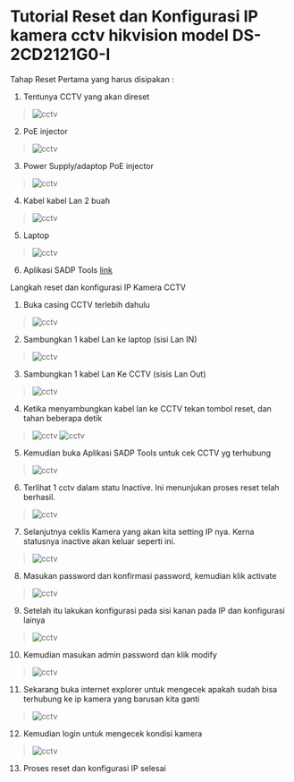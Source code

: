 
# Tutorial Reset dan Konfigurasi IP kamera cctv hikvision model DS-2CD2121G0-I

Tahap Reset
Pertama yang harus disipakan :
1.	Tentunya CCTV yang akan direset 
>![cctv](https://raw.githubusercontent.com/syamrizal88/SyamrizalTutorial/master/2.%20Tutorial%20Pekerjaan%20Hardware/2.3%20Tutorial%20Pekerjaan%20CCTV/2.3.1%20Tutorial%20Reset%20CCTV%20HIKVISION/1.png)
2.	PoE injector
>![cctv](https://github.com/syamrizal88/SyamrizalTutorial/blob/master/2.png)
3.	Power Supply/adaptop PoE injector
>![cctv](https://github.com/syamrizal88/SyamrizalTutorial/blob/master/3.png)
4.	Kabel kabel Lan 2 buah
>![cctv](https://github.com/syamrizal88/SyamrizalTutorial/blob/master/4.png) 
5.	Laptop
>![cctv](https://github.com/syamrizal88/SyamrizalTutorial/blob/master/5.png)
6.	Aplikasi SADP Tools [link](https://www.hikvision.com/en/support/tools/destop-tools/sadp-for-windows/ "Pergi ke download hikvision.com")

Langkah reset dan konfigurasi IP Kamera CCTV
1.	Buka casing CCTV terlebih dahulu
>![cctv](https://github.com/syamrizal88/SyamrizalTutorial/blob/master/6.png)
2.	Sambungkan 1 kabel Lan ke laptop (sisi Lan IN)
>![cctv](https://github.com/syamrizal88/SyamrizalTutorial/blob/master/7.png) 
3.	Sambungkan 1 kabel Lan Ke CCTV (sisis Lan Out)
>![cctv](https://github.com/syamrizal88/SyamrizalTutorial/blob/master/8.png)
4.	Ketika menyambungkan kabel lan ke CCTV tekan tombol reset, dan tahan beberapa detik
>![cctv](https://github.com/syamrizal88/SyamrizalTutorial/blob/master/10.png)
>![cctv](https://github.com/syamrizal88/SyamrizalTutorial/blob/master/9.png) 
5.	Kemudian buka Aplikasi SADP Tools untuk cek CCTV yg terhubung
>![cctv](https://github.com/syamrizal88/SyamrizalTutorial/blob/master/11.png)
6.	Terlihat 1 cctv dalam statu Inactive. Ini menunjukan proses reset telah berhasil. 
>![cctv](https://github.com/syamrizal88/SyamrizalTutorial/blob/master/12.png)
7.	Selanjutnya ceklis Kamera yang akan kita setting IP nya. Kerna statusnya inactive akan keluar seperti ini.   
>![cctv](https://github.com/syamrizal88/SyamrizalTutorial/blob/master/13.png)
8.	Masukan password dan konfirmasi password, kemudian klik activate
>![cctv](https://github.com/syamrizal88/SyamrizalTutorial/blob/master/14.png)
9.	Setelah itu lakukan konfigurasi pada sisi kanan pada IP dan konfigurasi lainya
>![cctv](https://github.com/syamrizal88/SyamrizalTutorial/blob/master/15.png)
10.	Kemudian masukan admin password dan klik modify
>![cctv](https://github.com/syamrizal88/SyamrizalTutorial/blob/master/16.png)
11.	Sekarang buka internet explorer untuk mengecek apakah sudah bisa terhubung ke ip kamera yang barusan kita ganti
>![cctv](https://github.com/syamrizal88/SyamrizalTutorial/blob/master/17.png)
12.	Kemudian login untuk mengecek kondisi kamera
>![cctv](https://github.com/syamrizal88/SyamrizalTutorial/blob/master/18.png) 
13.	Proses reset dan konfigurasi IP selesai
